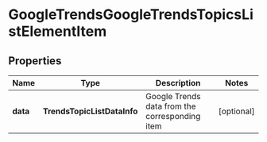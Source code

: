 # GoogleTrendsGoogleTrendsTopicsListElementItem

## Properties

| Name | Type | Description | Notes |
|------------ | ------------- | ------------- | -------------|
**data** | **TrendsTopicListDataInfo** | Google Trends data from the corresponding item |[optional]|